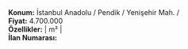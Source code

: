 ## 

**Konum:** İstanbul Anadolu / Pendik / Yenişehir Mah. /  
**Fiyat:** 4.700.000  
**Özellikler:**  |  m² |   
**İlan Numarası:** 
